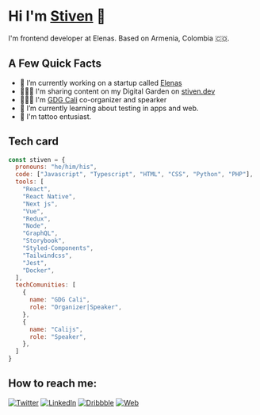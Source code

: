 # Hi I'm [Stiven](https://stiven.dev/) 👋

I'm frontend developer at Elenas. Based on Armenia, Colombia 🇨🇴.

## A Few Quick Facts

- 🔭 I’m currently working on a startup called [Elenas](https://elenas.co/)
- 👨🏼‍💻 I'm sharing content on my Digital Garden on [stiven.dev](https://stiven.dev/)
- 🧑🏼‍🏫 I'm [GDG Cali](https://gdg.community.dev/gdg-cali/) co-organizer and spearker
- 🌱 I’m currently learning about testing in apps and web.
- 💉 I'm tattoo entusiast.

## Tech card

```javascript
const stiven = {
  pronouns: "he/him/his",
  code: ["Javascript", "Typescript", "HTML", "CSS", "Python", "PHP"],
  tools: [
    "React",
    "React Native",
    "Next js",
    "Vue",
    "Redux",
    "Node",
    "GraphQL",
    "Storybook",
    "Styled-Components",
    "Tailwindcss",
    "Jest",
    "Docker",
  ],
  techComunities: [
    {
      name: "GDG Cali",
      role: "Organizer|Speaker",
    },
    {
      name: "Calijs",
      role: "Speaker",
    },
  ]
}

```


## How to reach me:

<a href="https://twitter.com/stivncastillo_" target="_blank"><img alt="Twitter" src="https://img.shields.io/badge/twitter-%231DA1F2.svg?&style=for-the-badge&logo=twitter&logoColor=white" /></a>
<a href="https://www.linkedin.com/in/stivncastillo/" target="_blank"><img alt="LinkedIn" src="https://img.shields.io/badge/linkedin-%230077B5.svg?&style=for-the-badge&logo=linkedin&logoColor=white" /></a> 
<a href="https://dribbble.com/stivncastillo" target="_blank"><img alt="Dribbble" src="https://img.shields.io/badge/dribbble-ea4c89.svg?&style=for-the-badge&logo=dribbble&logoColor=white" /></a>
<a href="https://www.stiven.dev/" target="_blank"><img alt="Web" src="https://img.shields.io/badge/web-040d04.svg?&style=for-the-badge&logo=web&logoColor=white" /></a>

